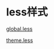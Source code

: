 # less样式

[global.less](less%E6%A0%B7%E5%BC%8F%20b14bbd9285524a1ba58decdfc2ff2f22/global%20less%20603fa1dc38164029a29ca010ec025db8.md)

[theme.less](less%E6%A0%B7%E5%BC%8F%20b14bbd9285524a1ba58decdfc2ff2f22/theme%20less%20eb55f6ca00314f31b4a5af7c72fada43.md)
